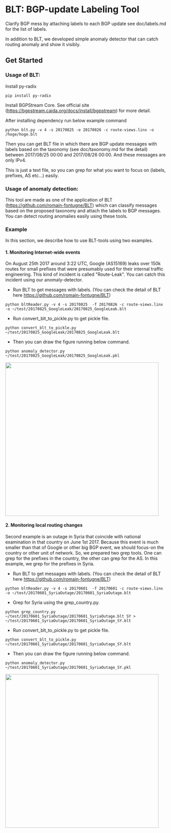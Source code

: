 # BLT: BGP-update Labeling Tool

Clarify BGP mess by attaching labels to each BGP update
see doc/labels.md for the list of labels.

In addition to BLT, we developed simple anomaly detector that can catch routing anomaly and show it visibly.

## Get Started
### Usage of BLT:
Install py-radix
```bash:
pip install py-radix
```
Install BGPStream Core. See official site (https://bgpstream.caida.org/docs/install/bgpstream) for more detail.

After installing dependency run below example command
```bash:
python blt.py -v 4 -s 20170825 -e 20170826 -c route-views.linx -o /hoge/hoge.blt
```
Then you can get BLT file in which there are BGP update messages with labels based on the taxonomy (see doc/taxonomy.md for the detail) between 2017/08/25 00:00 and 2017/08/26 00:00.
And these messages are only IPv4.

This is just a text file, so you can grep for what you want to focus on (labels, prefixes, AS etc...) easily.

### Usage of anomaly detection:
This tool are made as one of the application of BLT (https://github.com/romain-fontugne/BLT)
which can classify messages based on the proposed taxonomy and attach the labels to BGP messages.
You can detect routing anomalies easily using these tools.

### Example
In this section, we describe how to use BLT-tools using two examples.

#### 1. Monitoring Internet-wide events
On August 25th 2017 around 3:22 UTC, Google (AS15169) leaks over 150k routes for small prefixes that were presumably used for their internal traffic engineering.
This kind of incident is called "Route-Leak".
You can catch this incident using our anomaly-detector.

+ Run BLT to get messages with labels. (You can check the detail of BLT here https://github.com/romain-fontugne/BLT)
```bash:
python bltReader.py -v 4 -s 20170825  -f 20170826 -c route-views.linx -o ~/test/20170825_GoogleLeak/20170825_GoogleLeak.blt
```

+ Run convert_blt_to_pickle.py to get pickle file.
```bash:
python convert_blt_to_pickle.py ~/test/20170825_GoogleLeak/20170825_GoogleLeak.blt
```

+ Then you can draw the figure running below command.
```bash:
python anomaly_detector.py ~/test/20170825_GoogleLeak/20170825_GoogleLeak.pkl
```
<img src="https://user-images.githubusercontent.com/20659074/34763516-d9584fca-f62e-11e7-83cd-66f1b32ad37a.jpg" width="480">

#### 2. Monitoring local routing changes
Second example is an outage in Syria that coincide with national examination in that country on June 1st 2017.
Because this event is much smaller than that of Google or other big BGP event,
we should focus-on the country or other unit of network.
So, we prepared two grep tools.
One can grep for the prefixes in the country,
the other can grep for the AS.
In this example, we grep for the prefixes in Syria.


+ Run BLT to get messages with labels. (You can check the detail of BLT here https://github.com/romain-fontugne/BLT)
```bash:
python bltReader.py -v 4 -s 20170601  -f 20170601 -c route-views.linx -o ~/test/20170601_SyriaOutage/20170601_SyriaOutage.blt
```
+ Grep for Syria using the grep_country.py.
```bash:
python grep_country.py ~/test/20170601_SyriaOutage/20170601_SyriaOutage.blt SY > ~/test/20170601_SyriaOutage/20170601_SyriaOutage_SY.blt
```

+ Run convert_blt_to_pickle.py to get pickle file.
```bash:
python convert_blt_to_pickle.py ~/test/20170601_SyriaOutage/20170601_SyriaOutage_SY.blt
```

+ Then you can draw the figure running below command.
```bash:
python anomaly_detector.py ~/test/20170601_SyriaOutage/20170601_SyriaOutage_SY.pkl
```
<img src="https://user-images.githubusercontent.com/20659074/34763505-cfcd5338-f62e-11e7-829e-f9e402b103b4.jpg" width="480">
